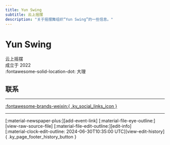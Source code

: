 ```yaml
---
title: Yun Swing
subtitle: 云上摇摆
description: "关于摇摆舞组织“Yun Swing”的一些信息。"
---
```


# Yun Swing

云上摇摆  
成立于 2022  
:fontawesome-solid-location-dot: 大理  


## 联系


---

 [:fontawesome-brands-weixin:{ .ky_social_links_icon }](# "云上摇摆 Yun Swing")

---

<div class="ky_page_footer" markdown>
<div class="ky_page_footer_trailing" markdown="span">
[:material-newspaper-plus:][add-event-link]
[:material-file-eye-outline:][view-raw-source-file]
[:material-file-edit-outline:][edit-info]
</div>
<div class="ky_page_footer_leading" markdown="span">
[:material-clock-edit-outline: 2024-06-30T10:35:00 UTC][view-edit-history]{ .ky_page_footer_history_button }
</div>
</div>

[add-event-link]: https://github.com/swingdance/events/issues/new?assignees=&labels=add+event&projects=&template=02-add_entity.yml&title=%5Bzh_CN%5D%20Add%20Event%3A%20%3CName%3E&region=zh_CN&province=Yunnan&city=Dali&org_id=yun-swing "添加活动"
[view-raw-source-file]: https://github.com/swingdance/orgs/blob/main/zh_CN/yun-swing.json "查看原始源文件"
[edit-info]: https://github.com/swingdance/orgs/issues/new?assignees=&labels=update+org&projects=&template=03-update_entity.yml&title=%5Bzh_CN%5D%20Update%20Org%3A%20Yun%20Swing&region=zh_CN&id=yun-swing&name=Yun%20Swing "编辑信息"

[view-edit-history]: https://github.com/swingdance/orgs/commits/main/zh_CN/yun-swing.json "查看编辑历史"
